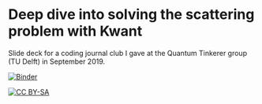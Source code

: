 # Deep dive into solving the scattering problem with Kwant
Slide deck for a coding journal club I gave at the Quantum Tinkerer group (TU Delft) in September 2019.

[![Binder](https://mybinder.org/badge_logo.svg)](https://mybinder.org/v2/gh/jbweston/kwant-scattering-problem-journal-club/master?filepath=index.ipynb)

[![CC BY-SA](https://licensebuttons.net/l/by-sa/3.0/88x31.png)](https://creativecommons.org/licenses/by-sa/4.0)
